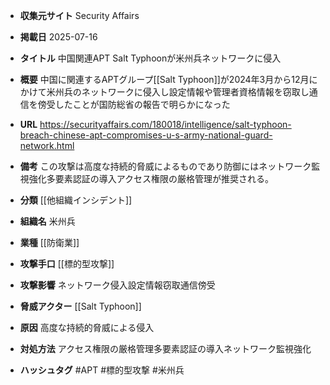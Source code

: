 - **収集元サイト**
Security Affairs

- **掲載日**
2025-07-16

- **タイトル**
中国関連APT Salt Typhoonが米州兵ネットワークに侵入

- **概要**
中国に関連するAPTグループ[[Salt Typhoon]]が2024年3月から12月にかけて米州兵のネットワークに侵入し設定情報や管理者資格情報を窃取し通信を傍受したことが国防総省の報告で明らかになった

- **URL**
https://securityaffairs.com/180018/intelligence/salt-typhoon-breach-chinese-apt-compromises-u-s-army-national-guard-network.html

- **備考**
この攻撃は高度な持続的脅威によるものであり防御にはネットワーク監視強化多要素認証の導入アクセス権限の厳格管理が推奨される。

- **分類**
[[他組織インシデント]]

- **組織名**
米州兵

- **業種**
[[防衛業]]

- **攻撃手口**
[[標的型攻撃]]

- **攻撃影響**
ネットワーク侵入設定情報窃取通信傍受

- **脅威アクター**
[[Salt Typhoon]]

- **原因**
高度な持続的脅威による侵入

- **対処方法**
アクセス権限の厳格管理多要素認証の導入ネットワーク監視強化

- **ハッシュタグ**
#APT #標的型攻撃 #米州兵
